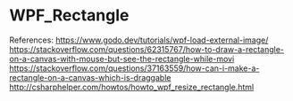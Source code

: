 # WPF_Rectangle


References:
https://www.godo.dev/tutorials/wpf-load-external-image/
https://stackoverflow.com/questions/62315767/how-to-draw-a-rectangle-on-a-canvas-with-mouse-but-see-the-rectangle-while-movi
https://stackoverflow.com/questions/37163559/how-can-i-make-a-rectangle-on-a-canvas-which-is-draggable
http://csharphelper.com/howtos/howto_wpf_resize_rectangle.html
